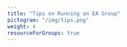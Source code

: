 ```yaml
---
title: "Tips on Running an EA Group"
pictogram: "/img/tips.png"
weight: 4
resourceForGroups: true
---
```

